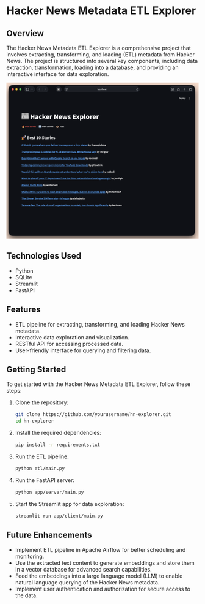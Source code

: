 # Hacker News Metadata ETL Explorer

## Overview

The Hacker News Metadata ETL Explorer is a comprehensive project that involves extracting, transforming, and loading (ETL) metadata from Hacker News. The project is structured into several key components, including data extraction, transformation, loading into a database, and providing an interactive interface for data exploration.


![Hacker News Explorer](image.png)



## Technologies Used
- Python
- SQLite
- Streamlit
- FastAPI

## Features

- ETL pipeline for extracting, transforming, and loading Hacker News metadata.
- Interactive data exploration and visualization.
- RESTful API for accessing processed data.
- User-friendly interface for querying and filtering data.

## Getting Started

To get started with the Hacker News Metadata ETL Explorer, follow these steps:

1. Clone the repository:
   ```bash
   git clone https://github.com/yourusername/hn-explorer.git
   cd hn-explorer
   ```

2. Install the required dependencies:
   ```bash
   pip install -r requirements.txt
   ```

3. Run the ETL pipeline:
   ```bash
   python etl/main.py
   ```

4. Run the FastAPI server:
   ```bash
   python app/server/main.py
   ```

5. Start the Streamlit app for data exploration:
   ```bash
   streamlit run app/client/main.py
   ```

## Future Enhancements
- Implement ETL pipeline in Apache Airflow for better scheduling and monitoring.
- Use the extracted text content to generate embeddings and store them in a vector database for advanced search capabilities.
- Feed the embeddings into a large language model (LLM) to enable natural language querying of the Hacker News metadata.
- Implement user authentication and authorization for secure access to the data.
